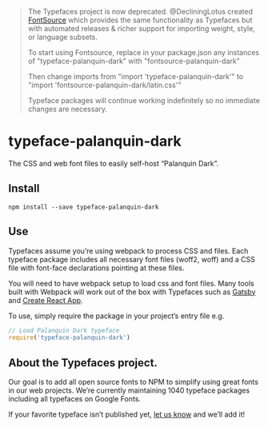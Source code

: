 >The Typefaces project is now deprecated. @DecliningLotus created
[FontSource](https://github.com/fontsource/fontsource) which provides the
same functionality as Typefaces but with automated releases & richer
support for importing weight, style, or language subsets.
>
>To start using Fontsource, replace in your package.json any instances of
"typeface-palanquin-dark" with "fontsource-palanquin-dark"
>
> Then change imports from "import 'typeface-palanquin-dark'" to "import 'fontsource-palanquin-dark/latin.css'"
>
>Typeface packages will continue working indefinitely so no immediate
>changes are necessary.

# typeface-palanquin-dark

The CSS and web font files to easily self-host “Palanquin Dark”.

## Install

`npm install --save typeface-palanquin-dark`

## Use

Typefaces assume you’re using webpack to process CSS and files. Each typeface
package includes all necessary font files (woff2, woff) and a CSS file with
font-face declarations pointing at these files.

You will need to have webpack setup to load css and font files. Many tools built
with Webpack will work out of the box with Typefaces such as [Gatsby](https://github.com/gatsbyjs/gatsby)
and [Create React App](https://github.com/facebookincubator/create-react-app).

To use, simply require the package in your project’s entry file e.g.

```javascript
// Load Palanquin Dark typeface
require('typeface-palanquin-dark')
```

## About the Typefaces project.

Our goal is to add all open source fonts to NPM to simplify using great fonts in
our web projects. We’re currently maintaining 1040 typeface packages
including all typefaces on Google Fonts.

If your favorite typeface isn’t published yet, [let us know](https://github.com/KyleAMathews/typefaces)
and we’ll add it!
